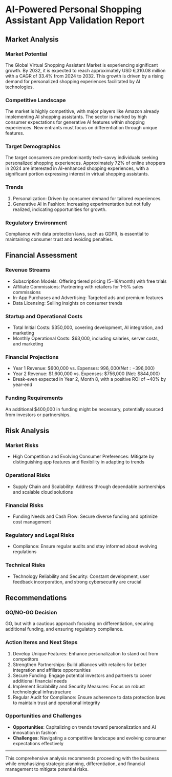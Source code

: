 # AI-Powered Personal Shopping Assistant App Validation Report

## Market Analysis

### Market Potential
The Global Virtual Shopping Assistant Market is experiencing significant growth. By 2032, it is expected to reach approximately USD 6,310.08 million with a CAGR of 33.4% from 2024 to 2032. This growth is driven by a rising demand for personalized shopping experiences facilitated by AI technologies.

### Competitive Landscape
The market is highly competitive, with major players like Amazon already implementing AI shopping assistants. The sector is marked by high consumer expectations for generative AI features within shopping experiences. New entrants must focus on differentiation through unique features.

### Target Demographics
The target consumers are predominantly tech-savvy individuals seeking personalized shopping experiences. Approximately 72% of online shoppers in 2024 are interested in AI-enhanced shopping experiences, with a significant portion expressing interest in virtual shopping assistants.

### Trends
1. Personalization: Driven by consumer demand for tailored experiences.
2. Generative AI in Fashion: Increasing experimentation but not fully realized, indicating opportunities for growth.

### Regulatory Environment
Compliance with data protection laws, such as GDPR, is essential to maintaining consumer trust and avoiding penalties.

## Financial Assessment

### Revenue Streams
* Subscription Models: Offering tiered pricing ($5-$18/month) with free trials
* Affiliate Commissions: Partnering with retailers for 1-5% sales commissions
* In-App Purchases and Advertising: Targeted ads and premium features
* Data Licensing: Selling insights on consumer trends

### Startup and Operational Costs
* Total Initial Costs: $350,000, covering development, AI integration, and marketing
* Monthly Operational Costs: $63,000, including salaries, server costs, and marketing

### Financial Projections
* Year 1 Revenue: $600,000 vs. Expenses: $996,000 (Net: -$396,000)
* Year 2 Revenue: $1,600,000 vs. Expenses: $756,000 (Net: $844,000)
* Break-even expected in Year 2, Month 8, with a positive ROI of ~40% by year-end

### Funding Requirements
An additional $400,000 in funding might be necessary, potentially sourced from investors or partnerships.

## Risk Analysis

### Market Risks
* High Competition and Evolving Consumer Preferences: Mitigate by distinguishing app features and flexibility in adapting to trends

### Operational Risks
* Supply Chain and Scalability: Address through dependable partnerships and scalable cloud solutions

### Financial Risks
* Funding Needs and Cash Flow: Secure diverse funding and optimize cost management

### Regulatory and Legal Risks
* Compliance: Ensure regular audits and stay informed about evolving regulations

### Technical Risks
* Technology Reliability and Security: Constant development, user feedback incorporation, and strong cybersecurity are crucial

## Recommendations

### GO/NO-GO Decision
GO, but with a cautious approach focusing on differentiation, securing additional funding, and ensuring regulatory compliance.

### Action Items and Next Steps
1. Develop Unique Features: Enhance personalization to stand out from competitors
2. Strengthen Partnerships: Build alliances with retailers for better integration and affiliate opportunities
3. Secure Funding: Engage potential investors and partners to cover additional financial needs
4. Implement Scalability and Security Measures: Focus on robust technological infrastructure
5. Regular Audit for Compliance: Ensure adherence to data protection laws to maintain trust and operational integrity

### Opportunities and Challenges
* **Opportunities**: Capitalizing on trends toward personalization and AI innovation in fashion
* **Challenges**: Navigating a competitive landscape and evolving consumer expectations effectively

---

This comprehensive analysis recommends proceeding with the business while emphasizing strategic planning, differentiation, and financial management to mitigate potential risks.
